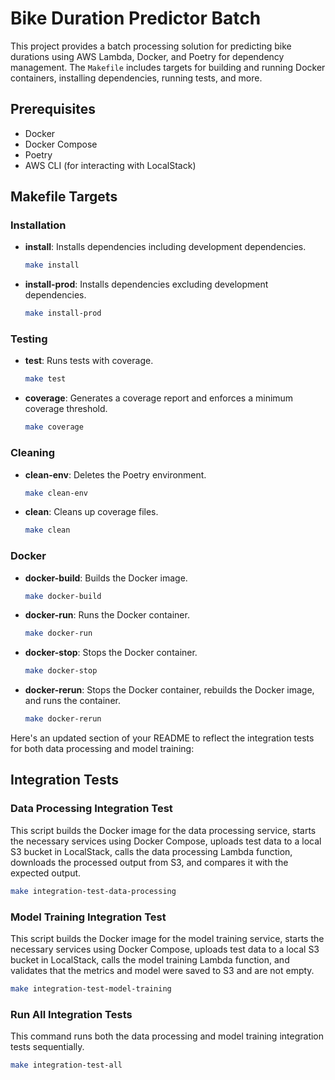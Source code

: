 # Bike Duration Predictor Batch

This project provides a batch processing solution for predicting bike durations using AWS Lambda, Docker, and Poetry for dependency management. The `Makefile` includes targets for building and running Docker containers, installing dependencies, running tests, and more.

## Prerequisites

- Docker
- Docker Compose
- Poetry
- AWS CLI (for interacting with LocalStack)

## Makefile Targets

### Installation

- **install**: Installs dependencies including development dependencies.
  ```bash
  make install
  ```

- **install-prod**: Installs dependencies excluding development dependencies.
  ```bash
  make install-prod
  ```

### Testing

- **test**: Runs tests with coverage.
  ```bash
  make test
  ```

- **coverage**: Generates a coverage report and enforces a minimum coverage threshold.
  ```bash
  make coverage
  ```

### Cleaning

- **clean-env**: Deletes the Poetry environment.
  ```bash
  make clean-env
  ```

- **clean**: Cleans up coverage files.
  ```bash
  make clean
  ```

### Docker

- **docker-build**: Builds the Docker image.
  ```bash
  make docker-build
  ```

- **docker-run**: Runs the Docker container.
  ```bash
  make docker-run
  ```

- **docker-stop**: Stops the Docker container.
  ```bash
  make docker-stop
  ```

- **docker-rerun**: Stops the Docker container, rebuilds the Docker image, and runs the container.
  ```bash
  make docker-rerun
  ```

Here's an updated section of your README to reflect the integration tests for both data processing and model training:

## Integration Tests

### Data Processing Integration Test
This script builds the Docker image for the data processing service, starts the necessary services using Docker Compose, uploads test data to a local S3 bucket in LocalStack, calls the data processing Lambda function, downloads the processed output from S3, and compares it with the expected output.
```bash
make integration-test-data-processing
```

### Model Training Integration Test
This script builds the Docker image for the model training service, starts the necessary services using Docker Compose, uploads test data to a local S3 bucket in LocalStack, calls the model training Lambda function, and validates that the metrics and model were saved to S3 and are not empty.
```bash
make integration-test-model-training
```

### Run All Integration Tests
This command runs both the data processing and model training integration tests sequentially.
```bash
make integration-test-all
```
